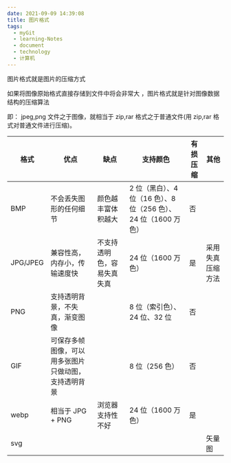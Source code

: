 ```yaml
---
date: 2021-09-09 14:39:08
title: 图片格式
tags:
  - myGit
  - learning-Notes
  - document
  - technology
  - 计算机
---
```


图片格式就是图片的压缩方式

如果将图像原始格式直接存储到文件中将会非常大 ，图片格式就是针对图像数据结构的压缩算法

即： jpeg,png 文件之于图像，就相当于 zip,rar 格式之于普通文件(用 zip,rar 格式对普通文件进行压缩)。

| 格式     | 优点                                                 | 缺点                       | 支持颜色                                                        | 有损压缩 | 其他             |
| -------- | ---------------------------------------------------- | -------------------------- | --------------------------------------------------------------- | -------- | ---------------- |
| BMP      | 不会丢失图形的任何细节                               | 颜色越丰富体积越大         | 2 位（黑白）、4 位（16 色）、8 位（256 色）、24 位（1600 万色） | 否       |                  |
| JPG/JPEG | 兼容性高，内存小，传输速度快                         | 不支持透明色，容易失真失真 | 24 位（1600 万色）                                              | 是       | 采用失真压缩方法 |
| PNG      | 支持透明背景，不失真，渐变图像                       |                            | 8 位（索引色）、24 位、32 位                                    | 否       |                  |
| GIF      | 可保存多帧图像，可以用多张图片只做动图，支持透明背景 |                            | 8 位（256 色）                                                  | 否       |                  |
| webp     | 相当于 JPG + PNG                                     | 浏览器支持性不好           | 24 位（1600 万色）                                              | 是       |                  |
| svg      |                                                      |                            |                                                                 |          | 矢量图           |

